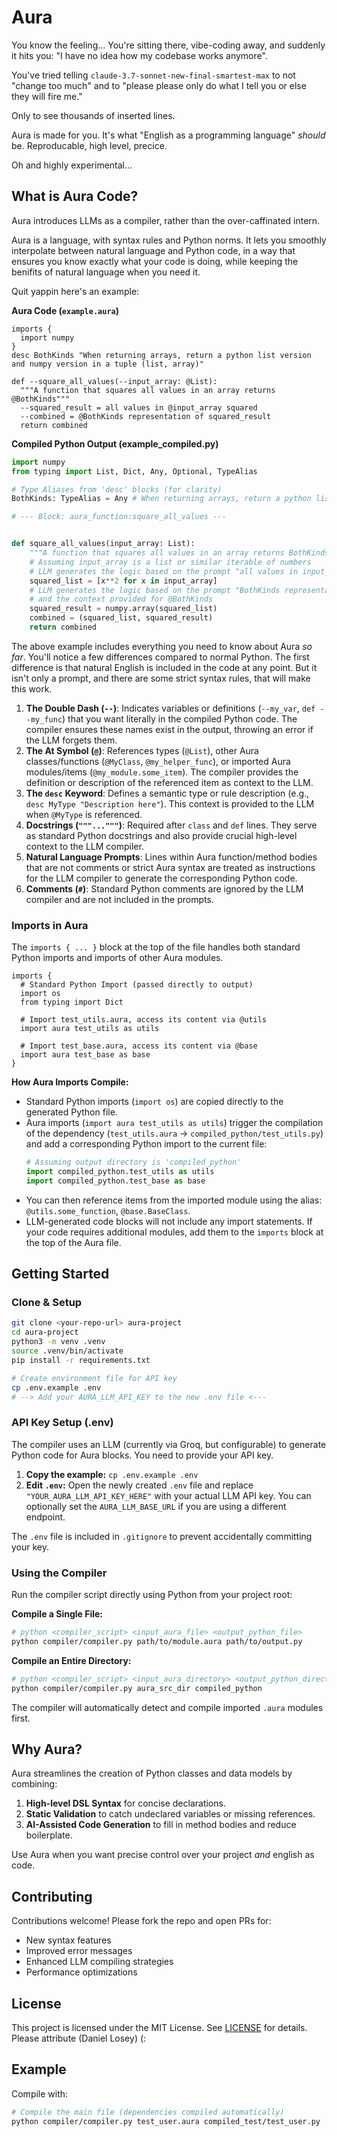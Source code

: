 # Aura

You know the feeling... You're sitting there, vibe-coding away, and suddenly it hits you: "I have no idea how my codebase works anymore".

You've tried telling `claude-3.7-sonnet-new-final-smartest-max` to not "change too much" and to "please please only do what I tell you or else they will fire me." 

Only to see thousands of inserted lines.

Aura is made for you. It's what "English as a programming language" *should* be. Reproducable, high level, precice. 

Oh and highly experimental...

## What is Aura Code?

Aura introduces LLMs as a compiler, rather than the over-caffinated intern.

Aura is a language, with syntax rules and Python norms. It lets you smoothly interpolate between natural language and Python code, in a way that ensures you know exactly what your code is doing, while keeping the benifits of natural language when you need it.

Quit yappin here's an example:

**Aura Code (`example.aura`)**
```aura
imports {
  import numpy
}
desc BothKinds "When returning arrays, return a python list version and numpy version in a tuple (list, array)"

def --square_all_values(--input_array: @List):
  """A function that squares all values in an array returns @BothKinds"""
  --squared_result = all values in @input_array squared
  --combined = @BothKinds representation of squared_result
  return combined
``` 

**Compiled Python Output (example_compiled.py)**
```python
import numpy
from typing import List, Dict, Any, Optional, TypeAlias

# Type Aliases from 'desc' blocks (for clarity)
BothKinds: TypeAlias = Any # When returning arrays, return a python list version and numpy version in a tuple (list, array)

# --- Block: aura_function:square_all_values ---


def square_all_values(input_array: List):
    """A function that squares all values in an array returns BothKinds"""
    # Assuming input_array is a list or similar iterable of numbers
    # LLM generates the logic based on the prompt "all values in input_array squared"
    squared_list = [x**2 for x in input_array]
    # LLM generates the logic based on the prompt "BothKinds representation of squared_result"
    # and the context provided for @BothKinds
    squared_result = numpy.array(squared_list)
    combined = (squared_list, squared_result)
    return combined

```

The above example includes everything you need to know about Aura *so far*.
You'll notice a few differences compared to normal Python. The first difference is that natural English is included in the code at any point. But it isn't only a prompt, and there are some strict syntax rules, that will make this work.

1.  **The Double Dash (`--`)**: Indicates variables or definitions (`--my_var`, `def --my_func`) that you want literally in the compiled Python code. The compiler ensures these names exist in the output, throwing an error if the LLM forgets them.
2.  **The At Symbol (`@`)**: References types (`@List`), other Aura classes/functions (`@MyClass`, `@my_helper_func`), or imported Aura modules/items (`@my_module.some_item`). The compiler provides the definition or description of the referenced item as context to the LLM.
3.  **The `desc` Keyword**: Defines a semantic type or rule description (e.g., `desc MyType "Description here"`). This context is provided to the LLM when `@MyType` is referenced.
4.  **Docstrings (`"""..."""`)**: Required after `class` and `def` lines. They serve as standard Python docstrings and also provide crucial high-level context to the LLM compiler.
5.  **Natural Language Prompts**: Lines within Aura function/method bodies that are not comments or strict Aura syntax are treated as instructions for the LLM compiler to generate the corresponding Python code.
6.  **Comments (`#`)**: Standard Python comments are ignored by the LLM compiler and are not included in the prompts.

### Imports in Aura

The `imports { ... }` block at the top of the file handles both standard Python imports and imports of other Aura modules.

```aura
imports {
  # Standard Python Import (passed directly to output)
  import os 
  from typing import Dict
  
  # Import test_utils.aura, access its content via @utils
  import aura test_utils as utils 
  
  # Import test_base.aura, access its content via @base
  import aura test_base as base 
}
```

**How Aura Imports Compile:**

*   Standard Python imports (`import os`) are copied directly to the generated Python file.
*   Aura imports (`import aura test_utils as utils`) trigger the compilation of the dependency (`test_utils.aura` -> `compiled_python/test_utils.py`) and add a corresponding Python import to the current file:
    ```python
    # Assuming output directory is 'compiled_python'
    import compiled_python.test_utils as utils
    import compiled_python.test_base as base
    ```
*   You can then reference items from the imported module using the alias: `@utils.some_function`, `@base.BaseClass`.
*   LLM-generated code blocks will not include any import statements. If your code requires additional modules, add them to the `imports` block at the top of the Aura file.

## Getting Started

### Clone & Setup

```bash
git clone <your-repo-url> aura-project
cd aura-project
python3 -m venv .venv
source .venv/bin/activate
pip install -r requirements.txt

# Create environment file for API key
cp .env.example .env
# --> Add your AURA_LLM_API_KEY to the new .env file <--- 
```

### API Key Setup (.env)

The compiler uses an LLM (currently via Groq, but configurable) to generate Python code for Aura blocks. You need to provide your API key.

1.  **Copy the example:** `cp .env.example .env`
2.  **Edit `.env`:** Open the newly created `.env` file and replace `"YOUR_AURA_LLM_API_KEY_HERE"` with your actual LLM API key. You can optionally set the `AURA_LLM_BASE_URL` if you are using a different endpoint.

The `.env` file is included in `.gitignore` to prevent accidentally committing your key.

### Using the Compiler

Run the compiler script directly using Python from your project root:

**Compile a Single File:**
```bash
# python <compiler_script> <input_aura_file> <output_python_file>
python compiler/compiler.py path/to/module.aura path/to/output.py
```

**Compile an Entire Directory:**
```bash
# python <compiler_script> <input_aura_directory> <output_python_directory>
python compiler/compiler.py aura_src_dir compiled_python
```

The compiler will automatically detect and compile imported `.aura` modules first.

## Why Aura?

Aura streamlines the creation of Python classes and data models by combining:

1. **High-level DSL Syntax** for concise declarations.
2. **Static Validation** to catch undeclared variables or missing references.
3. **AI-Assisted Code Generation** to fill in method bodies and reduce boilerplate.

Use Aura when you want precise control over your project *and* english as code.
## Contributing

Contributions welcome! Please fork the repo and open PRs for:

- New syntax features
- Improved error messages
- Enhanced LLM compiling strategies
- Performance optimizations

## License

This project is licensed under the MIT License. See [LICENSE](LICENSE) for details.
Please attribute (Daniel Losey) (:

## Example

Compile with:

```bash
# Compile the main file (dependencies compiled automatically)
python compiler/compiler.py test_user.aura compiled_test/test_user.py
```